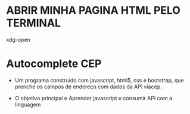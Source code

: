 # ABRIR MINHA PAGINA HTML PELO TERMINAL
xdg-open <nome do arquivo>

# Autocomplete CEP
- Um programa construido com javascript, html5, css e bootstrap, que prenche os campos de endereço com dados da API viacep.

- O objetivo principal e Aprender javascript e consumir API com a linguagem

